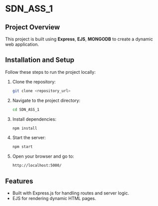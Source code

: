 # SDN_ASS_1

## Project Overview
This project is built using **Express**, **EJS**, **MONGODB** to create a dynamic web application.

## Installation and Setup
Follow these steps to run the project locally:

1. Clone the repository:
   ```bash
   git clone <repository_url>
   ```
2. Navigate to the project directory:
   ```bash
   cd SDN_ASS_1
   ```
3. Install dependencies:
   ```bash
   npm install
   ```
4. Start the server:
   ```bash
   npm start
   ```
5. Open your browser and go to:
   ```bash
   http://localhost:5000/
   ```

## Features
- Built with Express.js for handling routes and server logic.
- EJS for rendering dynamic HTML pages.
